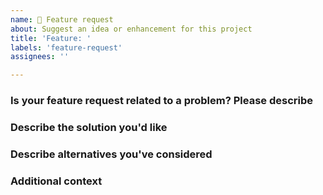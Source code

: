 ```yaml
---
name: 🧠 Feature request
about: Suggest an idea or enhancement for this project
title: 'Feature: '
labels: 'feature-request'
assignees: ''

---
```


<!-- 💚 Thanks for your time to make this project better with your feedback 💚 -->

### Is your feature request related to a problem? Please describe

<!-- A clear and concise description of what the problem is. Ex. I'm always frustrated when [...] -->

### Describe the solution you'd like

<!-- A clear and concise description of what you want to happen. Adding some code examples would be neat! -->

### Describe alternatives you've considered

<!-- A clear and concise description of any alternative solutions or features you've considered. -->

### Additional context

<!-- Add any other context or screenshots about the feature request here. -->